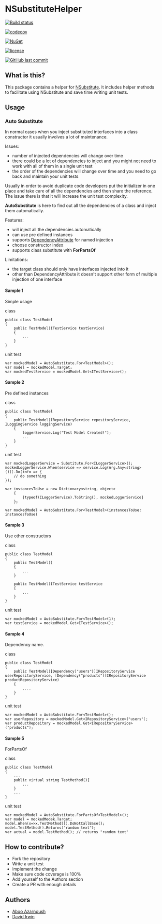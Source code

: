 # NSubstituteHelper

[![Build status](https://ci.appveyor.com/api/projects/status/cii48jqxij3saquu?svg=true)](https://ci.appveyor.com/project/aboo22424/nsubstitutehelper)


[![codecov](https://codecov.io/gh/aboo/NSubstituteHelper/branch/master/graph/badge.svg?token=NBYOmQklPZ)](https://codecov.io/gh/aboo/NSubstituteHelper)

[![NuGet](https://img.shields.io/nuget/v/Lambda.NSubstituteHelper.svg)](https://www.nuget.org/packages/Lambda.NSubstituteHelper)

[![license](https://img.shields.io/github/license/aboo/NSubstituteHelper.svg)](https://github.com/aboo/NSubstituteHelper/blob/master/LICENSE)

[![GitHub last commit](https://img.shields.io/github/last-commit/aboo/NSubstituteHelper.svg)](https://github.com/aboo/NSubstituteHelper)

## What is this?
This package contains a helper for [NSubstitute](https://github.com/nsubstitute/NSubstitute). It includes helper methods to facilitate using NSubstitute and save time writing unit tests.

## Usage

### Auto Substitute
In normal cases when you inject substituted interfaces into a class constructor it usually involves a lot of maintenance. 

Issues:

- number of injected dependencies will change over time
- there could be a lot of dependencies to inject and you might not need to work with all of them in a single unit test
- the order of the dependencies will change over time and you need to go back and maintain your unit tests

Usually in order to avoid duplicate code developers put the initializer in one place and take care of all the dependencies and then share the reference. The issue there is that it will increase the unit test complexity.

**AutoSubstitute** is here to find out all the dependencies of a class and inject them automatically.

Features:
- will inject all the dependencies automatically
- can use pre defined instances
- supports [DependencyAttribute](https://msdn.microsoft.com/en-us/library/microsoft.practices.unity.dependencyattribute.aspx) for named injection 
- choose constructor index
- supports class substitute with **ForPartsOf<T>**

Limitations:
- the target class should only have interfaces injected into it
- other than DependencyAttribute it doesn't support other form of multiple injection of one interface

#### Sample 1
Simple usage 

class

    public class TestModel
    {
        public TestModel(ITestService testService)
        {
            ...
        }
    }

unit test

    var mockedModel = AutoSubstitute.For<TestModel>();
    var model = mockedModel.Target;
    var mockedTestService = mockedModel.Get<ITestService>();

#### Sample 2
Pre defined instances

class

    public class TestModel
    {
        public TestModel(IRepositoryService repositoryService, ILoggingService loggingService)
        {
            loggerService.Log("Test Model Created!");
            ...
        }
    }

unit test

    var mockedLoggerService = Substitute.For<ILoggerService>();
    mockedLoggerService.When(service => service.Log(Arg.Any<string>())).Do(info => {
        // do something
    });

    var instancesToUse = new Dictionary<string, object>
        {
            {typeof(ILoggerService).ToString(), mockedLoggerService}
        };

    var mockedModel = AutoSubstitute.For<TestModel>(instancesToUse: instancesToUse)

#### Sample 3

Use other constructors

class

    public class TestModel
    {
        public TestModel()
        {
            ...
        }

        public TestModel(ITestService testService
        {
            ...
        }
    }

unit test

    var mockedModel = AutoSubstitute.For<TestModel>(1);
    var testService = mockedModel.Get<ITestService>();

#### Sample 4
Dependency name.

class

    public class TestModel
    {
        public TestModel([Dependency("users")]IRepositoryService userRepositoryService, [Dependency("products")]IRepositoryService productRepositoryService)
        {
            ....
        }
    }

unit test

    var mockedModel = AutoSubstitute.For<TestModel>();
    var userRepository = mockedModel.Get<IRepositoryService>("users");
    var productRepository = mockedModel.Get<IRepositoryService>("products");

#### Sample 5
ForPartsOf

class

    public class TestModel
    {
        ...
        public virtual string TestMethod(){
            ...
        }
        ...
    }

unit test

    var mockedModel = AutoSubstitute.ForPartsOf<TestModel>();
    var model = mockedModek.Target;
    model.When(x=>x.TestMethod()).DoNotCallBase();
    model.TestMethod().Returns("random text");
    var actual = model.TestMethod(); // returns "random text"

## How to contribute?
- Fork the repository
- Write a unit test
- Implement the change
- Make sure code coverage is 100%
- Add yourself to the Authors section
- Create a PR with enough details

## Authors
- [Aboo Azarnoush](https://twitter.com/azarnoush)
- [David Irwin](https://www.linkedin.com/in/davidmauriceirwin)

